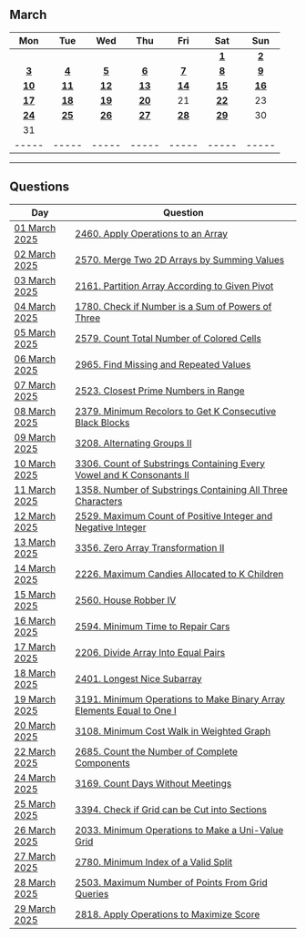 March
---
| Mon | Tue | Wed | Thu | Fri | Sat | Sun |
| :---: | :---: | :---: | :---: | :---: | :---: | :---: |
|     |     |     |     |     | [**1**](01) | [**2**](02) |
| [**3**](03) | [**4**](04) | [**5**](05) | [**6**](06) | [**7**](07) | [**8**](08) | [**9**](09) |
| [**10**](10) | [**11**](11) | [**12**](12) | [**13**](13) | [**14**](14) | [**15**](15) | [**16**](16) |
| [**17**](17) | [**18**](18) | [**19**](19) | [**20**](20) | 21  | [**22**](22) | 23  |
| [**24**](24) | [**25**](25) | [**26**](26) | [**27**](27) | [**28**](28) | [**29**](29) | 30  |
| 31  |     |     |     |     |     |     |
| ----- | ----- | ----- | ----- | ----- | ----- | ----- |

---

Questions
---
| Day | Question |
| --- | --- |
| [01 March 2025](01) | [2460. Apply Operations to an Array](https://leetcode.com/problems/apply-operations-to-an-array) |
| [02 March 2025](02) | [2570. Merge Two 2D Arrays by Summing Values](https://leetcode.com/problems/merge-two-2d-arrays-by-summing-values) |
| [03 March 2025](03) | [2161. Partition Array According to Given Pivot](https://leetcode.com/problems/partition-array-according-to-given-pivot) |
| [04 March 2025](04) | [1780. Check if Number is a Sum of Powers of Three](https://leetcode.com/problems/check-if-number-is-a-sum-of-powers-of-three) |
| [05 March 2025](05) | [2579. Count Total Number of Colored Cells](https://leetcode.com/problems/count-total-number-of-colored-cells) |
| [06 March 2025](06) | [2965. Find Missing and Repeated Values](https://leetcode.com/problems/find-missing-and-repeated-values) |
| [07 March 2025](07) | [2523. Closest Prime Numbers in Range](https://leetcode.com/problems/closest-prime-numbers-in-range) |
| [08 March 2025](08) | [2379. Minimum Recolors to Get K Consecutive Black Blocks](https://leetcode.com/problems/minimum-recolors-to-get-k-consecutive-black-blocks) |
| [09 March 2025](09) | [3208. Alternating Groups II](https://leetcode.com/problems/alternating-groups-ii) |
| [10 March 2025](10) | [3306. Count of Substrings Containing Every Vowel and K Consonants II](https://leetcode.com/problems/count-of-substrings-containing-every-vowel-and-k-consonants-ii) |
| [11 March 2025](11) | [1358. Number of Substrings Containing All Three Characters](https://leetcode.com/problems/number-of-substrings-containing-all-three-characters) |
| [12 March 2025](12) | [2529. Maximum Count of Positive Integer and Negative Integer](https://leetcode.com/problems/maximum-count-of-positive-integer-and-negative-integer) |
| [13 March 2025](13) | [3356. Zero Array Transformation II](https://leetcode.com/problems/zero-array-transformation-ii) |
| [14 March 2025](14) | [2226. Maximum Candies Allocated to K Children](https://leetcode.com/problems/maximum-candies-allocated-to-k-children) |
| [15 March 2025](15) | [2560. House Robber IV](https://leetcode.com/problems/house-robber-iv) |
| [16 March 2025](16) | [2594. Minimum Time to Repair Cars](https://leetcode.com/problems/minimum-time-to-repair-cars) |
| [17 March 2025](17) | [2206. Divide Array Into Equal Pairs](https://leetcode.com/problems/divide-array-into-equal-pairs) |
| [18 March 2025](18) | [2401. Longest Nice Subarray](https://leetcode.com/problems/longest-nice-subarray) |
| [19 March 2025](19) | [3191. Minimum Operations to Make Binary Array Elements Equal to One I](https://leetcode.com/problems/minimum-operations-to-make-binary-array-elements-equal-to-one-i) |
| [20 March 2025](20) | [3108. Minimum Cost Walk in Weighted Graph](https://leetcode.com/problems/minimum-cost-walk-in-weighted-graph) |
| [22 March 2025](22) | [2685. Count the Number of Complete Components](https://leetcode.com/problems/count-the-number-of-complete-components) |
| [24 March 2025](24) | [3169. Count Days Without Meetings](https://leetcode.com/problems/count-days-without-meetings) |
| [25 March 2025](25) | [3394. Check if Grid can be Cut into Sections](https://leetcode.com/problems/check-if-grid-can-be-cut-into-sections) |
| [26 March 2025](26) | [2033. Minimum Operations to Make a Uni-Value Grid](https://leetcode.com/problems/minimum-operations-to-make-a-uni-value-grid) |
| [27 March 2025](27) | [2780. Minimum Index of a Valid Split](https://leetcode.com/problems/minimum-index-of-a-valid-split) |
| [28 March 2025](28) | [2503. Maximum Number of Points From Grid Queries](https://leetcode.com/problems/maximum-number-of-points-from-grid-queries) |
| [29 March 2025](29) | [2818. Apply Operations to Maximize Score](https://leetcode.com/problems/apply-operations-to-maximize-score) |
